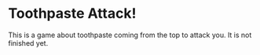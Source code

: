 # Toothpaste Attack!
This is a game about toothpaste coming from the top to attack you. It is not finished yet.